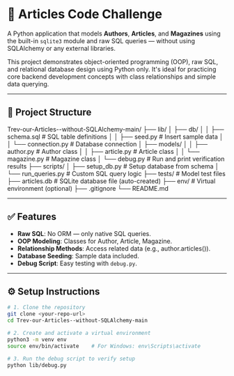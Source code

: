 # 📰 Articles Code Challenge

A Python application that models **Authors**, **Articles**, and **Magazines** using the built-in `sqlite3` module and raw SQL queries — without using SQLAlchemy or any external libraries.

This project demonstrates object-oriented programming (OOP), raw SQL, and relational database design using Python only. It's ideal for practicing core backend development concepts with class relationships and simple data querying.

---

## 📁 Project Structure

Trev-our-Articles--without-SQLAlchemy-main/
├── lib/
│ ├── db/
│ │ ├── schema.sql # SQL table definitions
│ │ ├── seed.py # Insert sample data
│ │ └── connection.py # Database connection
│ ├── models/
│ │ ├── author.py # Author class
│ │ ├── article.py # Article class
│ │ └── magazine.py # Magazine class
│ └── debug.py # Run and print verification results
├── scripts/
│ ├── setup_db.py # Setup database from schema
│ └── run_queries.py # Custom SQL query logic
├── tests/ # Model test files
├── articles.db # SQLite database file (auto-created)
├── env/ # Virtual environment (optional)
├── .gitignore
└── README.md


---

## ✅ Features

- **Raw SQL**: No ORM — only native SQL queries.
- **OOP Modeling**: Classes for Author, Article, Magazine.
- **Relationship Methods**: Access related data (e.g., author.articles()).
- **Database Seeding**: Sample data included.
- **Debug Script**: Easy testing with `debug.py`.

---

## ⚙️ Setup Instructions

```bash
# 1. Clone the repository
git clone <your-repo-url>
cd Trev-our-Articles--without-SQLAlchemy-main

# 2. Create and activate a virtual environment
python3 -m venv env
source env/bin/activate    # For Windows: env\Scripts\activate

# 3. Run the debug script to verify setup
python lib/debug.py


